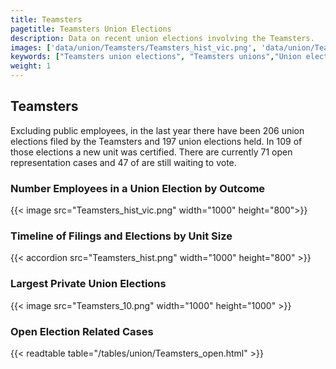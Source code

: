 ```yaml
---
title: Teamsters
pagetitle: Teamsters Union Elections
description: Data on recent union elections involving the Teamsters.
images: ['data/union/Teamsters/Teamsters_hist_vic.png', 'data/union/Teamsters/Teamsters_hist_size.png', 'data/union/Teamsters/Teamsters_10.png']
keywords: ["Teamsters union elections", "Teamsters unions","Union elections"]
weight: 1
---
```

##  Teamsters

Excluding public employees, in the last year there have been 206 union elections filed by the Teamsters and 197 union elections held. In 109 of those elections a new unit was certified. There are currently 71 open representation cases and 47 of are still waiting to vote.

### Number Employees in a Union Election by Outcome
{{< image src="Teamsters_hist_vic.png" width="1000" height="800">}}

### Timeline of Filings and Elections by Unit Size
{{< accordion src="Teamsters_hist.png" width="1000" height="800" >}}

### Largest Private Union Elections
{{< image src="Teamsters_10.png" width="1000" height="1000"  >}}

### Open Election Related Cases
{{< readtable table="/tables/union/Teamsters_open.html" >}}

